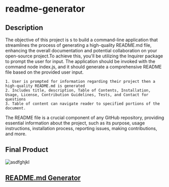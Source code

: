 # readme-generator

## Description

The objective of this project is s to build a command-line application that streamlines the process of generating a high-quality README.md file, enhancing the overall documentation and potential collaboration on your open-source project.To achieve this, you'll be utilizing the Inquirer package to prompt the user for input. The application should be invoked with the command node index.js, and it should generate a comprehensive README file based on the provided user input.

    1. User is prompted for information regarding their project then a high-quality README.md is generated 
    2. Includes title, description, Table of Contents, Installation, Usage, License, Contribution Guidelines, Tests, and Contact for questions
    3. Table of content can navigate reader to specified portions of the document.   

 The README file is a crucial component of any GitHub repository, providing essential information about the project, such as its purpose, usage instructions, installation process, reporting issues, making contributions, and more.


## Final Product
![asdfghjkl]("images")


## [README.md Generator](https://margauxjenica.github.io/readme-generator/)
